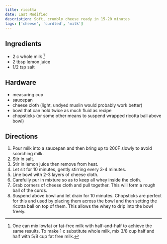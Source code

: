 ```yaml
---
title: ricotta
date: Last Modified
description: Soft, crumbly cheese ready in 15-20 minutes
tags: ['cheese', 'curdled', 'milk']
---
```


## Ingredients

- 2 c whole milk [^options]
- 2 tbsp lemon juice
- 1/2 tsp salt

## Hardware

- measuring cup
- saucepan
- cheese cloth (light, undyed muslin would probably work better)
- bowl that can hold twice as much fluid as recipe
- chopsticks (or some other means to suspend wrapped ricotta ball above bowl)

## Directions

1. Pour milk into a saucepan and then bring up to 200F slowly to avoid scorching milk.
2. Stir in salt.
3. Stir in lemon juice then remove from heat.
4. Let sit for 10 minutes, gently stirring every 3-4 minutes.
5. Line bowl with 2-3 layers of cheese cloth.
6. Carefully pur in mixture so as to keep all whey inside the cloth.
7. Grab corners of cheese cloth and pull together. This will form a rough ball of the curds.
8. Suspend above bowl and let drain for 10 minutes. Chopsticks are perfect for this and used by placing them across the bowl and then setting the ricotta ball on top of them. This allows the whey to drip into the bowl freely.

[^options]: One can mix lowfat or fat-free milk with half-and-half to achieve the same results. To make 1 c substitute whole milk, mix 3/8 cup half and half with 5/8 cup fat free milk.
